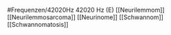 #Frequenzen/42020Hz
42020 Hz (E)
[[Neurilemmom]]
[[Neurilemmosarcoma]]
[[Neurinome]]
[[Schwannom]]
[[Schwannomatosis]]